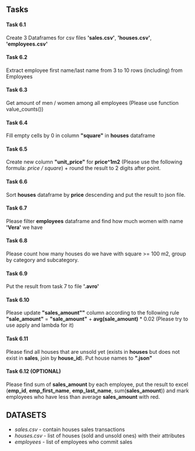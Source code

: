 ﻿
## Tasks

#### Task 6.1
Create 3 Dataframes for csv files __'sales.csv'__, __'houses.csv'__, __'employees.csv'__

#### Task 6.2
Extract employee first name/last name from 3 to 10 rows (including) from Employees

#### Task 6.3
Get amount of men / women among all employees (Please use function value_counts())

#### Task 6.4
Fill empty cells by 0 in column __"square"__ in __houses__ dataframe

#### Task 6.5
Create new column __"unit_price"__ for __price^1m2__ (Please use the following formula: _price / square_) + round the result to 2 digits after point.

#### Task 6.6
Sort __houses__ dataframe by __price__ descending and put the result to json file.

#### Task 6.7
Please filter __employees__ dataframe and find how much women with name __'Vera'__ we have

#### Task 6.8
Please count how many houses do we have with square >= 100 m2, group by category and subcategory.

#### Task 6.9
Put the result from task 7 to file __'.avro'__

#### Task 6.10
Please update __"sales_amount""__ column according to the following rule __"sale_amount"__ = __"sale_amount"__ + __avg(sale_amount)__ * 0.02 (Please try to use apply and lambda for it)

#### Task 6.11
Please find all houses that are unsold yet (exists in __houses__ but does not exist in __sales__, join by __house_id__). Put house names to __".json"__

#### Task 6.12 __(OPTIONAL)__
Please find sum of __sales_amount__ by each employee, put the result to excel (__emp_id__, __emp_first_name__, __emp_last_name__, sum(__sales_amount__)) and mark employees who have less than average __sales_amount__ with red.

## DATASETS

* _sales.csv_ - contain houses sales transactions
* _houses.csv_ - list of houses (sold and unsold ones) with their attributes
* _employees_ - list of employees who commit sales